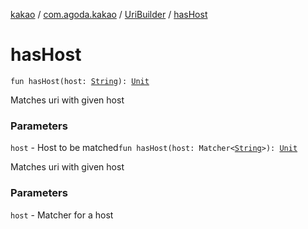 [kakao](../../index.md) / [com.agoda.kakao](../index.md) / [UriBuilder](index.md) / [hasHost](./has-host.md)

# hasHost

`fun hasHost(host: `[`String`](https://kotlinlang.org/api/latest/jvm/stdlib/kotlin/-string/index.html)`): `[`Unit`](https://kotlinlang.org/api/latest/jvm/stdlib/kotlin/-unit/index.html)

Matches uri with given host

### Parameters

`host` - Host to be matched`fun hasHost(host: Matcher<`[`String`](https://kotlinlang.org/api/latest/jvm/stdlib/kotlin/-string/index.html)`>): `[`Unit`](https://kotlinlang.org/api/latest/jvm/stdlib/kotlin/-unit/index.html)

Matches uri with given host

### Parameters

`host` - Matcher for a host